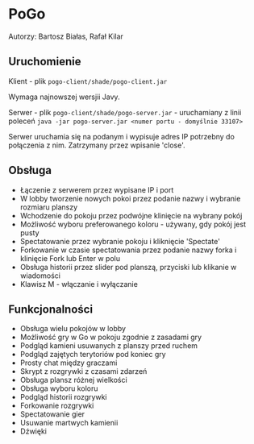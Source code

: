 # PoGo

Autorzy: Bartosz Białas, Rafał Kilar

## Uruchomienie
Klient - plik `pogo-client/shade/pogo-client.jar`

Wymaga najnowszej wersjii Javy.

Serwer - plik `pogo-client/shade/pogo-server.jar` - uruchamiany z linii poleceń `java -jar pogo-server.jar <numer portu - domyślnie 33107>`

Serwer uruchamia się na podanym i wypisuje adres IP potrzebny do połączenia z nim. Zatrzymany przez wpisanie 'close'.

## Obsługa
* Łączenie z serwerem przez wypisane IP i port
* W lobby tworzenie nowych pokoi przez podanie nazwy i wybranie rozmiaru planszy
* Wchodzenie do pokoju przez podwójne klinięcie na wybrany pokój
* Możliwość wyboru preferowanego koloru - używany, gdy pokój jest pusty
* Spectatowanie przez wybranie pokoju i kliknięcie 'Spectate'
* Forkowanie w czasie spectatowania przez podanie nazwy forka i klinięcie Fork lub Enter w polu
* Obsługa historii przez slider pod planszą, przyciski lub klikanie w wiadomości
* Klawisz M - włączanie i wyłączanie

## Funkcjonalności
* Obsługa wielu pokojów w lobby
* Możliwość gry w Go w pokoju zgodnie z zasadami gry
* Podgląd kamieni usuwanych z planszy przed ruchem
* Podgląd zajętych terytoriów pod koniec gry
* Prosty chat między graczami
* Skrypt z rozgrywki z czasami zdarzeń
* Obsługa plansz różnej wielkości
* Obsługa wyboru koloru
* Podgląd historii rozgrywki
* Forkowanie rozgrywki
* Spectatowanie gier
* Usuwanie martwych kamienii
* Dźwięki